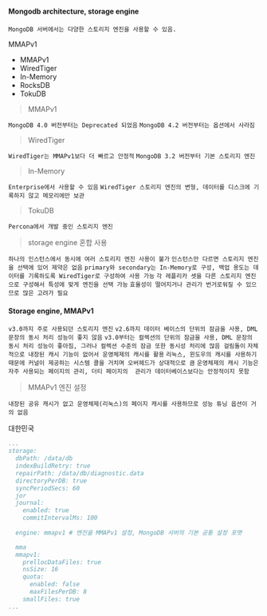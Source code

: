 #### Mongodb architecture, storage engine

`MongoDB 서버에서는 다양한 스토리지 엔진을 사용할 수 있음.`

MMAPv1 

- MMAPv1
- WiredTiger
- In-Memory
- RocksDB
- TokuDB

> MMAPv1

`MongoDB 4.0 버전부터는 Deprecated 되었음`
`MongoDB 4.2 버전부터는 옵션에서 사라짐`

> WiredTiger

`WiredTiger는 MMAPv1보다 더 빠르고 안정적`
`MongoDB 3.2 버전부터 기본 스토리지 엔진`

> In-Memory

`Enterprise에서 사용할 수 있음`
`WiredTiger 스토리지 엔진의 변형, 데이터를 디스크에 기록하지 않고 메모리에만 보관`

> TokuDB

`Percona에서 개발 중인 스토리지 엔진`

> storage engine 혼합 사용

`하나의 인스턴스에서 동시에 여러 스토리지 엔진 사용이 불가`
`인스턴스만 다르면 스토리지 엔진을 선택에 있어 제약은 없음`
`primary와 secondary는 In-Memory로 구성, 백업 용도는 데이터를 기록하도록 WiredTiger로 구성하여 사용 가능`
`각 레플리카 셋을 다른 스토리지 엔진으로 구성해서 특성에 맞게 엔진을 선택 가능`
`효율성이 떨어지거나 관리가 번거로워질 수 있으므로 많은 고려가 필요`

#### Storage engine, MMAPv1

`v3.0까지 주로 사용되던 스토리지 엔진`
`v2.6까지 데이터 베이스의 단위의 잠금을 사용, DML 문장의 동시 처리 성능이 좋지 않음`
`v3.0부터는 컬렉션의 단위의 잠금을 사용, DML 문장의 동시 처리 성능이 좋아짐, 그러나 컬렉션 수준의 잠금 또한 동시성 처리에 많음 걸림돌이`
`자체적으로 내장된 캐시 기능이 없어서 운영체제의 캐시를 활용`
`리눅스, 윈도우의 캐시를 사용하기 때문에 커널이 제공하는 시스템 콜을 거치며 오버헤드가 상대적으로 큼`
`운영체제의 캐시 기능은 자주 사용되는 페이지의 관리, 더티 페이지의  관리가 데이터베이스보다는 안정적이지 못함`

> MMAPv1 엔진 설정

`내장된 공유 캐시가 없고 운영체제(리눅스)의 페이지 캐시를 사용하므로 성능 튜닝 옵션이 거의 없음`

대한민국

```yaml
...
storage:
  dbPath: /data/db
  indexBuildRetry: true
  repairPath: /data/db/diagnostic.data
  directoryPerDB: true
  syncPeriodSecs: 60
  jor
  journal:
    enabled: true
    commitIntervalMs: 100
  
  engine: mmapv1 # 엔진을 MMAPv1 설정, MongoDB 서버의 기본 공통 설정 포맷

  mma
  mmapv1:
    prellocDataFiles: true
    nsSize: 16
    quota:
      enabled: false
      maxFilesPerDB: 8
    smallFiles: true
...
```

